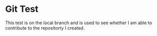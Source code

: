 # Git Test
This test is on the local branch and is used to see whether I am able to contribute to the repositorty I created.